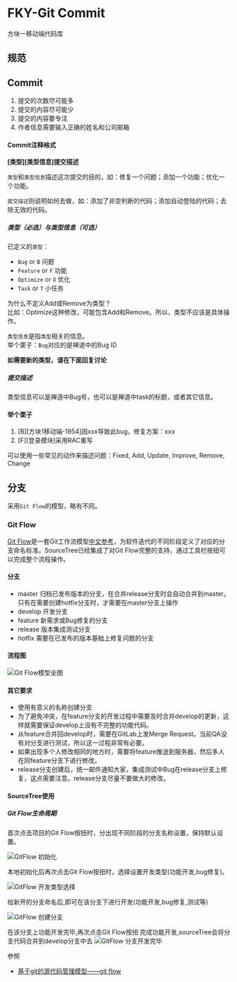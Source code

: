 FKY-Git Commit
============
方块一移动端代码库


规范
---

## Commit
1. 提交的次数尽可能多
2. 提交的内容尽可能少
3. 提交的内容要专注
4. 作者信息需要输入正确的姓名和公司邮箱

#### Commit注释格式
**[类型][类型信息]提交描述**

`类型`和`类型信息`描述这次提交的目的，如：修复一个问题；添加一个功能；优化一个功能。

`提交描述`则说明如何去做，如：添加了非空判断的代码；添加自动登陆的代码；去除无效的代码。 

##### 类型（必选）与类型信息（可选）
已定义的`类型`：
- `Bug` or `B` 问题 
- `Feature` or `F` 功能
- `Optimize` or `O` 优化
- `Task` or `T` 小任务

为什么不定义Add或Remove为类型？  
比如：Optimize这种修改，可能包含Add和Remove。所以，类型不应该是具体操作。

`类型信息`是指`类型`相关的信息。  
举个栗子：`Bug`对应的是禅道中的Bug ID


**如需要新的类型，请在下面回复讨论**

##### 提交描述
类型信息可以是禅道中Bug号，也可以是禅道中task的标题，或者其它信息。 

#### 举个栗子 
1. [B][方块1移动端-1954]因xxx导致此bug，修复方案：xxx
2. [F][登录模块]采用RAC重写

可以使用一些常见的动作来描述问题：Fixed, Add, Update, Improve, Remove, Change

## 分支
采用`Git Flow`的模型，略有不同。

### Git Flow

[Git Flow](http://nvie.com/posts/a-successful-git-branching-model/)是一套Git工作流模型[中文参考](http://www.ituring.com.cn/article/56870)，为软件迭代的不同阶段定义了对应的分支命名标准。SourceTree已经集成了对Git Flow完整的支持，通过工具栏按扭可以完成整个流程操作。

#### 分支

- master 归档已发布版本的分支，在合并release分支时会自动合并到master。只有在需要创建hotfix分支时，才需要在master分支上操作
- develop 开发分支
- feature 新需求或Bug修复的分支
- release 版本集成测试分支
- hotfix 需要在已发布的版本基础上修复问题的分支

#### 流程图
![Git Flow模型全图](http://git.111.com:8082/yangyouyong/mobile/raw/master/FKY/gitflow_model.png)

#### 其它要求

- 使用有意义的名称创建分支
- 为了避免冲突，在feature分支的开发过程中需要及时合并develop的更新，这样就需要保证develop上没有不完整的功能代码。
- 从feature合并回develop时，需要在GitLab上发Merge Request。当前QA没有对分支进行测试，所以这一过程非常有必要。
- 如果出现多个人修改相同的地方时，需要将feature推送到服务器，然后多人在同feature分支下进行修改。
- release分支创建后，统一邮件通知大家，集成测试中Bug在release分支上修复，这点需要注意。release分支尽量不要做大的修改。

#### SourceTree使用

##### Git Flow生命周期

首次点击项目的Git Flow按扭时，分出现不同阶段的分支名称设置，保持默认设置。

![GitFlow 初始化](http://git.111.com:8082/yangyouyong/mobile/raw/develop/FKY/gitflow_init.png)

本地初始化后再次点击Git Flow按扭时，选择设置开发类型(功能开发,bug修复)。

![GitFlow 开发类型选择](http://git.111.com:8082/yangyouyong/mobile/raw/develop/FKY/gitflow_featureBranch.png)

给新开的分支命名后,即可在该分支下进行开发(功能开发,bug修复,测试等)

![GitFlow 创建分支](http://git.111.com:8082/yangyouyong/mobile/raw/develop/FKY/gitflow_featureBranch_create.png)

在该分支上功能开发完毕,再次点击Git Flow按扭 完成功能开发,sourceTree会将分支代码合并到develop分支中去
![GitFlow 分支开发完毕](http://git.111.com:8082/yangyouyong/mobile/raw/develop/FKY/gitflow_branch_finished.png)


参照
- [基于git的源代码管理模型——git flow](http://www.ituring.com.cn/article/56870)